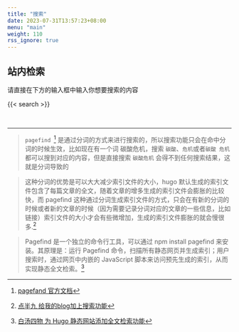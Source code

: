 ```yaml
---
title: "搜索"
date: 2023-07-31T13:57:23+08:00
menu: "main"
weight: 110
rss_ignore: true
---
```


## 站内检索

请直接在下方的输入框中输入你想要搜索的内容
<br />

{{< search >}}

<br />


***
> `pagefind `[^pagefind] 是通过分词的方式来进行搜索的，所以搜索功能只会在命中分词的时候生效，比如现在有一个词 碳酸危机，搜索 `碳酸`、`危机`或者`碳酸 危机` 都可以搜到对应的内容，但是直接搜索 `碳酸危机` 会得不到任何搜索结果，这就是分词导致的

[^pagefind]: [pagefand 官方文档](https://pagefind.app/)

>这种分词的优势是可以大大减少索引文件的大小，hugo 默认生成的索引文件包含了每篇文章的全文，随着文章的增多生成的索引文件会膨胀的比较快，而 pagefind 这种通过分词生成索引文件的方式，只会在有新的分词的时候或者新的文章的时候（因为需要记录分词对应的文章的一些信息，比如链接）索引文件的大小才会有些微增加，生成的索引文件膨胀的就会慢很多.[^点半九]

[^点半九]: [点半九 给我的blog加上搜索功能](https://www.dianbanjiu.com/post/%E7%BB%99%E6%88%91%E7%9A%84blog%E5%8A%A0%E4%B8%8A%E6%90%9C%E7%B4%A2%E5%8A%9F%E8%83%BD/)

> Pagefind 是一个独立的命令行工具，可以通过 npm install pagefind 来安装。其原理是：运行 Pagefind 命令，扫描所有静态网页并生成索引；用户搜索时，通过网页中内嵌的 JavaScript 脚本来访问预先生成的索引，从而实现静态全文检索。[^白汤四物]

[^白汤四物]: [白汤四物 为 Hugo 静态网站添加全文检索功能](https://www.fournoas.com/posts/adding-full-text-search-to-a-hugo-static-website/)
